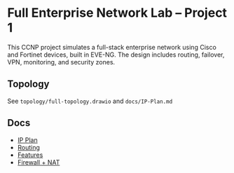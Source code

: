 # Full Enterprise Network Lab – Project 1

This CCNP project simulates a full-stack enterprise network using Cisco and Fortinet devices, built in EVE-NG. The design includes routing, failover, VPN, monitoring, and security zones.

## Topology
See `topology/full-topology.drawio` and `docs/IP-Plan.md`

## Docs
- [IP Plan](docs/IP-Plan.md)
- [Routing](docs/Routing.md)
- [Features](docs/Features.md)
- [Firewall + NAT](docs/NAT-Firewall.md)
